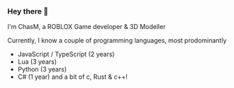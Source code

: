 ### Hey there 👋
I'm ChasM, a ROBLOX Game developer & 3D Modeller

Currently, I know a couple of programming languages, most prodominantly 
- JavaScript / TypeScript (2 years)
- Lua (3 years)
- Python (3 years)
- C# (1 year)
and a bit of c, Rust & c++!
<!--
**ChasMdev/ChasMdev** is a ✨ _special_ ✨ repository because its `README.md` (this file) appears on your GitHub profile.

Here are some ideas to get you started:

- 🔭 I’m currently working on ...
- 🌱 I’m currently learning ...
- 👯 I’m looking to collaborate on ...
- 🤔 I’m looking for help with ...
- 💬 Ask me about ...
- 📫 How to reach me: ...
- 😄 Pronouns: ...
- ⚡ Fun fact: ...
-->
